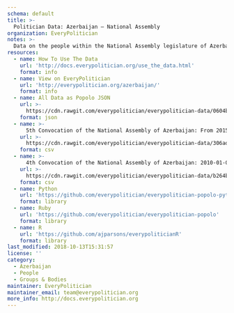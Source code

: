 ```yaml
---
schema: default
title: >-
  Politician Data: Azerbaijan — National Assembly
organization: EveryPolitician
notes: >-
  Data on the people within the National Assembly legislature of Azerbaijan.
resources:
  - name: How To Use The Data
    url: 'http://docs.everypolitician.org/use_the_data.html'
    format: info
  - name: View on EveryPolitician
    url: 'http://everypolitician.org/azerbaijan/'
    format: info
  - name: All Data as Popolo JSON
    url: >-
      https://cdn.rawgit.com/everypolitician/everypolitician-data/0604b04786523708dfa8b6624e065d3266323325/data/Azerbaijan/National_Assembly/ep-popolo-v1.0.json
    format: json
  - name: >-
      5th Convocation of the National Assembly of Azerbaijan: From 2015-12-01
    url: >-
      https://cdn.rawgit.com/everypolitician/everypolitician-data/306ada7fd41a13554ab95ee52bb3ed2ae9c81aa1/data/Azerbaijan/National_Assembly/term-5.csv
    format: csv
  - name: >-
      4th Convocation of the National Assembly of Azerbaijan: 2010-01-01 to 2015-01-01
    url: >-
      https://cdn.rawgit.com/everypolitician/everypolitician-data/b264b7ad91a247d61fdccdbf55e93a2cae92bb32/data/Azerbaijan/National_Assembly/term-4.csv
    format: csv
  - name: Python
    url: 'https://github.com/everypolitician/everypolitician-popolo-python'
    format: library
  - name: Ruby
    url: 'https://github.com/everypolitician/everypolitician-popolo'
    format: library
  - name: R
    url: 'https://github.com/ajparsons/everypoliticianR'
    format: library
last_modified: 2018-10-13T15:31:57
license: ''
category:
  - Azerbaijan
  - People
  - Groups & Bodies
maintainer: EveryPolitician
maintainer_email: team@everypolitician.org
more_info: http://docs.everypolitician.org
---
```

